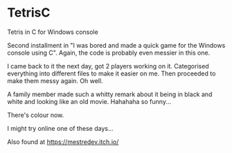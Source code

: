 # TetrisC
Tetris in C for Windows console

Second installment in "I was bored and made a quick game for the Windows console using C". Again, the code is probably even messier in this one.

I came back to it the next day, got 2 players working on it. Categorised everything into different files to make it easier on me. Then proceeded to make them messy again. Oh well. 

A family member made such a whitty remark about it being in black and white and looking like an old movie. Hahahaha so funny...

There's colour now.

I might try online one of these days...

Also found at https://mestredev.itch.io/
